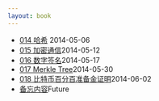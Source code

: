 ```yaml
---
layout: book
---
```


<ul class="listing">
	<li>
		<a href="014_hash.html">014 哈希</a> <span>2014-05-06</span>
	</li>
	<li>
		<a href="015_crypto.html">015 加密通信</a><span>2014-05-12</span>
	</li>
	<li>
		<a href="016_digi_sig.html">016 数字签名</a><span>2014-05-17</span>
	</li>
	<li>
		<a href="017_merkle_tree.html">017 Merkle Tree</a><span>2014-05-30</span>
	</li>
	<li>
		<a href="018_proof_of_reserve.html">018 比特币百分百准备金证明</a><span>2014-06-02</span>
	</li>
	<li>
		<a href="tmp.html">备忘内容</a><span>Future</span>
	</li>
</ul>

